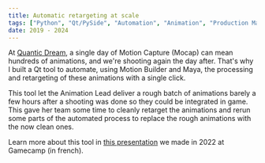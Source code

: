 ```yaml
---
title: Automatic retargeting at scale
tags: ["Python", "Qt/PySide", "Automation", "Animation", "Production Management", "Motion Builder"]
date: 2019 - 2024
---
```


At [Quantic Dream](https://www.quanticdream.com/fr), a single day of Motion Capture (Mocap) can mean hundreds of animations, and we're shooting again the day after. That's why I built a Qt tool to automate, using Motion Builder and Maya, the processing and retargeting of these animations with a single click.

This tool let the Animation Lead deliver a rough batch of animations barely a few hours after a shooting was done so they could be integrated in game. This gave her team some time to cleanly retarget the animations and rerun some parts of the automated process to replace the rough animations with the now clean ones.

Learn more about this tool in [this presentation](https://youtu.be/fcEYqQzGeoI?t=1652) we made in 2022 at Gamecamp (in french).
